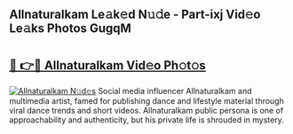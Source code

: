 ## Allnaturalkam Le𝚊k𝚎d N𝚞𝚍e - Part-ixj Vid𝚎o Le𝚊ks Photos GugqM

# <h2><a href="http://fbexog.evod.top/?m=Allnaturalkam">🔗 👉🔴 Allnaturalkam Vid𝚎o Ph𝚘t𝚘s</a></h2>

[![Allnaturalkam N𝚞d𝚎s](https://i.imgur.com/8V9OHl7.gif)](http://fbexog.evod.top/?m=Allnaturalkam)
Social media influencer Allnaturalkam and multimedia artist, famed for publishing dance and lifestyle material through viral dance trends and short videos. Allnaturalkam public persona is one of approachability and authenticity, but his private life is shrouded in mystery. 
